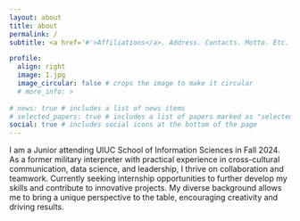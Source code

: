 ```yaml
---
layout: about
title: about
permalink: /
subtitle: <a href='#'>Affiliations</a>. Address. Contacts. Motto. Etc.

profile:
  align: right
  image: 1.jpg
  image_circular: false # crops the image to make it circular
  # more_info: >
   
# news: true # includes a list of news items
# selected_papers: true # includes a list of papers marked as "selected={true}"
social: true # includes social icons at the bottom of the page
---
```


I am a Junior attending UIUC School of Information Sciences in Fall 2024. As a former military interpreter with practical experience in cross-cultural communication, data science, and leadership, I thrive on collaboration and teamwork. Currently seeking internship opportunities to further develop my skills and contribute to innovative projects. My diverse background allows me to bring a unique perspective to the table, encouraging creativity and driving results.
